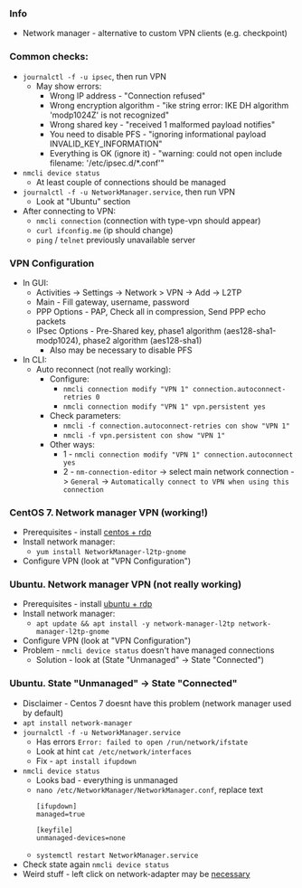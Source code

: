 ### Info
* Network manager - alternative to custom VPN clients (e.g. checkpoint)

### Common checks:
* `journalctl -f -u ipsec`, then run VPN
    * May show errors:
        * Wrong IP address - "Connection refused"
        * Wrong encryption algorithm - "ike string error: IKE DH algorithm 'modp1024Z' is not recognized"
        * Wrong shared key - "received 1 malformed payload notifies"
        * You need to disable PFS - "ignoring informational payload INVALID_KEY_INFORMATION"
        * Everything is OK (ignore it) - "warning: could not open include filename: '/etc/ipsec.d/*.conf'"
* `nmcli device status`
    * At least couple of connections should be managed
* `journalctl -f -u NetworkManager.service`, then run VPN
    * Look at "Ubuntu" section
* After connecting to VPN:
    * `nmcli connection` (connection with type-vpn should appear)
    * `curl ifconfig.me` (ip should change)
    * `ping` / `telnet` previously unavailable server 
    
### VPN Configuration
* In GUI:
    * Activities -> Settings -> Network > VPN -> Add -> L2TP
    * Main - Fill gateway, username, password
    * PPP Options - PAP, Check all in compression, Send PPP echo packets
    * IPsec Options - Pre-Shared key, phase1 algorithm (aes128-sha1-modp1024), phase2 algorithm (aes128-sha1)
        * Also may be necessary to disable PFS
* In CLI:
    * Auto reconnect (not really working):
        * Configure:
            * `nmcli connection modify "VPN 1" connection.autoconnect-retries 0`
            * `nmcli connection modify "VPN 1" vpn.persistent yes`
        * Check parameters:
            * `nmcli -f connection.autoconnect-retries con show "VPN 1"`
            * `nmcli -f vpn.persistent con show "VPN 1"`
        * Other ways:
            * 1 - `nmcli connection modify "VPN 1" connection.autoconnect yes`
            * 2 - `nm-connection-editor` -> select main network connection -> `General` -> `Automatically connect to VPN when using this connection`

### CentOS 7. Network manager VPN (working!)
* Prerequisites - install [centos + rdp](../../rdp/rdp.md)
* Install network manager:
    * `yum install NetworkManager-l2tp-gnome`
* Configure VPN (look at "VPN Configuration")

### Ubuntu. Network manager VPN (not really working)
* Prerequisites - install [ubuntu + rdp](../../rdp/rdp.md)
* Install network manager:
    * `apt update && apt install -y network-manager-l2tp network-manager-l2tp-gnome`
* Configure VPN (look at "VPN Configuration")
* Problem - `nmcli device status` doesn't have managed connections
    * Solution - look at (State "Unmanaged" -> State "Connected")

### Ubuntu. State "Unmanaged" -> State "Connected"
* Disclaimer - Centos 7 doesnt have this problem (network manager used by default)
* `apt install network-manager`
* `journalctl -f -u NetworkManager.service`
    * Has errors `Error: failed to open /run/network/ifstate`
    * Look at hint `cat /etc/network/interfaces`
    * Fix - `apt install ifupdown`
* `nmcli device status`
    * Looks bad - everything is unmanaged
    * `nano /etc/NetworkManager/NetworkManager.conf`, replace text
        ```
        [ifupdown]
        managed=true
      
        [keyfile]
        unmanaged-devices=none
        ```
    * `systemctl restart NetworkManager.service`
* Check state again `nmcli device status`
* Weird stuff - left click on network-adapter may be [necessary](https://github.com/Chadsr/NordVPN-NetworkManager/issues/62)